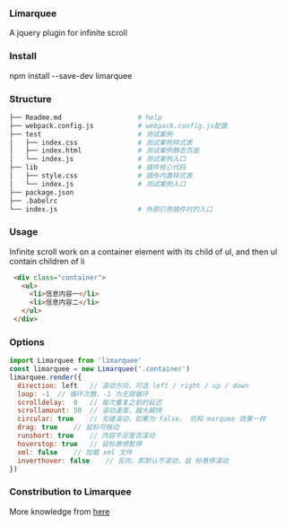### Limarquee
A jquery plugin for infinite scroll

### Install
npm install --save-dev limarquee

### Structure
``` bash
├── Readme.md                   # help
├── webpack.config.js           # webpack.config.js配置
├── test                        # 测试案例
│   ├── index.css               # 测试案例样式表
│   ├── index.html              # 测试案例静态页面
│   └── index.js                # 测试案例入口
├── lib                         # 插件核心代码
│   ├── style.css               # 插件内置样式表
│   └── index.js                # 测试案例入口
├── package.json
├── .babelrc
└── index.js                    # 外部引用插件时的入口
```

### Usage
Infinite scroll work on a container element with its child of ul, and then ul contain children of li
```html
 <div class="container">
   <ul>
     <li>信息内容一</li>
     <li>信息内容二</li>
   </ul>
 </div>
```

### Options
``` javascript
import Limarquee from 'limarquee'
const limarquee = new Limarquee('.container')
limarquee.render({
  direction: left	// 滚动方向，可选 left / right / up / down
  loop:	-1	// 循环次数，-1 为无限循环
  scrolldelay:	0	// 每次重复之前的延迟
  scrollamount:	50	// 滚动速度，越大越快
  circular:	true	// 无缝滚动，如果为 false， 则和 marquee 效果一样
  drag: true	// 鼠标可拖动
  runshort:	true	// 内容不足是否滚动
  hoverstop: true	// 鼠标悬停暂停
  xml: false	// 加载 xml 文件
  inverthover: false	// 反向，即默认不滚动，鼠 标悬停滚动
})
```

### Constribution to Limarquee
More knowledge from [here](http://www.dowebok.com/188.html)
